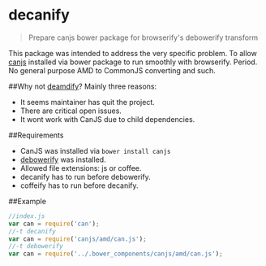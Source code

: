 decanify
========

> Prepare canjs bower package for browserify's debowerify transform


This package was intended to address the very specific problem. To allow [canjs](http://canjs.com) installed via bower package to run smoothly with browserify. Period. No general purpose AMD to CommonJS converting and such.

##Why not [deamdify](https://github.com/jaredhanson/deamdify)?
Mainly three reasons:

- It seems maintainer has quit the project.
- There are critical open issues.
- It wont work with CanJS due to child dependencies.

##Requirements
- CanJS was installed via `bower install canjs`
- [debowerify](https://github.com/eugeneware/debowerify) was installed.
- Allowed file extensions: js or coffee. 
- decanify has to run before debowerify.
- coffeify has to run before decanify.

##Example

```javascript
//index.js
var can = require('can');
//-t decanify
var can = require('canjs/amd/can.js');
//-t debowerify
var can = require('../.bower_components/canjs/amd/can.js');

```

